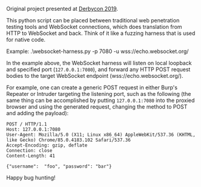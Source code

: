 Original project presented at [Derbycon 2019](https://www.irongeek.com/i.php?page=videos/derbycon9/stable-35-old-tools-new-tricks-hacking-websockets-michael-fowl-nick-defoe).

This python script can be placed between traditional web penetration testing tools and WebSocket connections, which does translation from HTTP to WebSocket and back. Think of it like a fuzzing harness that is used for native code.

Example: .\websocket-harness.py -p 7080 -u wss://echo.websocket.org/

In the example above, the WebSocket harness will listen on local loopback and specified port (`127.0.0.1:7080`), and forward any HTTP POST request bodies to the target WebSocket endpoint (wss://echo.websocket.org/).

For example, one can create a generic POST request in either Burp's Repeater or Intruder targeting the listening port, such as the following (the same thing can be accomplished by putting `127.0.0.1:7080` into the proxied browser and using the generated request, changing the method to POST and adding the payload):
```
POST / HTTP/1.1
Host: 127.0.0.1:7080
User-Agent: Mozilla/5.0 (X11; Linux x86_64) AppleWebKit/537.36 (KHTML, like Gecko) Chrome/85.0.4183.102 Safari/537.36
Accept-Encoding: gzip, deflate
Connection: close
Content-Length: 41

{"username":  "foo", "password": "bar"}

```

Happy bug hunting!
